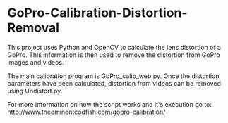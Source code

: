 # GoPro-Calibration-Distortion-Removal
This project uses Python and OpenCV to calculate the lens distortion of a GoPro.
This information is then used to remove the distortion from GoPro images and videos.

The main calibration program is GoPro_calib_web.py.  Once the distortion parameters have been calculated, distortion from
videos can be removed using Undistort.py.

For more information on how the script works and it's execution go to:
http://www.theeminentcodfish.com/gopro-calibration/
